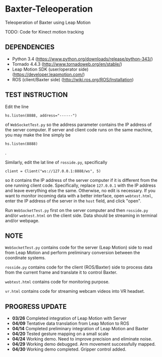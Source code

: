 # Baxter-Teleoperation
Teleoperation of Baxter using Leap Motion

TODO: Code for Kinect motion tracking

## DEPENDENCIES
* Python 3.4 (https://www.python.org/downloads/release/python-343/)
* Tornado 4.4.3 (http://www.tornadoweb.org/en/stable/)
* Leap Motion SDK (user/operator side) (https://developer.leapmotion.com/)
* ROS (client/Baxter side) (http://wiki.ros.org/ROS/Installation)

## TEST INSTRUCTION
Edit the line 
```
hs.listen(8888, address="------")
```
of `WebSocketTest.py` so the address parameter contains the IP address of the server computer. If server and client code runs on the same machine, you may make the line simply be
```
hs.listen(8888)
```
. 

Similarly, edit the lat line of `rosside.py`, specifically
```
client = Client("ws://127.0.0.1:8888/ws", 5)
```
so it contains the IP address of the server computer if it is different from the one running client code. Specifically, replace `127.0.0.1` with the IP address and leave everything else the same. Otherwise, no edit is necessary. If you want to monitor incoming data with a better interface, open `webtest.html`, enter the IP address of the server in the `host` field, and click "open".

Run `WebSocketTest.py` first on the server computer and then `rosside.py` and/or `webtest.html` on the client side. Data should be streaming in terminal and/or webpage.

## NOTE
`WebSocketTest.py` contains code for the server (Leap Motion) side to read from Leap Motion and perform preliminary conversion between the coordinate systems.

`rosside.py` contains code for the client (ROS/Baxter) side to process data from the current frame and translate it to control Baxter.

`webtest.html` contains code for monitoring purpose.

`vr.html` contains code for streaming webcam videos into VR headset.

## PROGRESS UPDATE
* **03/26** Completed integration of Leap Motion with Server
* **04/09** Tentative data translation from Leap Motion to ROS
* **04/14** Completed preliminary integration of Leap Motion and Baxter
* **04/20** Tested gesture mapping on a small scale
* **04/24** Working demo. Need to improve precision and eliminate noise.
* **04/29** Working demo debugged. Arm movement successfully mapped.
* **04/30** Working demo completed. Gripper control added.
